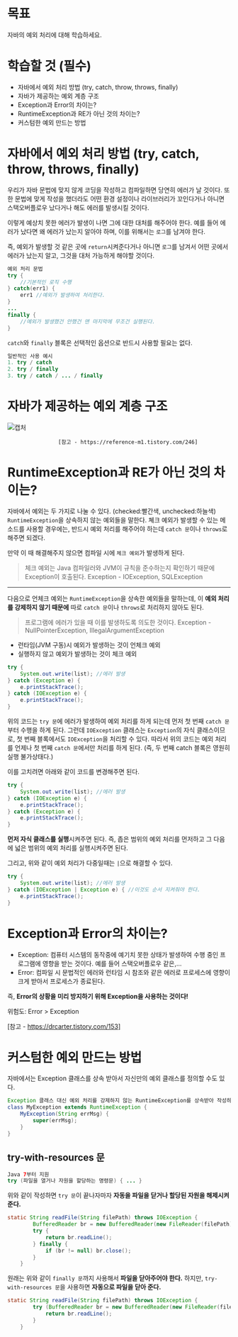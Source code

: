 # 목표
자바의 예외 처리에 대해 학습하세요.

# 학습할 것 (필수)

- 자바에서 예외 처리 방법 (try, catch, throw, throws, finally)
- 자바가 제공하는 예외 계층 구조
- Exception과 Error의 차이는?
- RuntimeException과 RE가 아닌 것의 차이는?
- 커스텀한 예외 만드는 방법

# 자바에서 예외 처리 방법 (try, catch, throw, throws, finally)
우리가 자바 문법에 맞지 않게 코딩을 작성하고 컴파일하면 당연히 에러가 날 것이다.
또한 문법에 맞게 작성을 했더라도 어떤 환경 설정이나 라이브러리가 꼬인다거나 아니면 스택오버플로우 났다거나 해도 에러를 발생시킬 것이다.

이렇게 예상치 못한 에러가 발생이 나면 그에 대한 대처를 해주어야 한다.
예를 들어 에러가 났다면 왜 에러가 났는지 알아야 하며, 이를 위해서는 `로그`를 남겨야 한다.

즉, 예외가 발생할 것 같은 곳에 `return`시켜준다거나 아니면 `로그`를 남겨서 어떤 곳에서 에러가 났는지 알고, 그것을 대처 가능하게 해야할 것이다.

```java
예외 처리 문법
try {
	//기본적인 로직 수행
} catch(err1) {
	err1 //예외가 발생하여 처리한다.
}
...
finally {
	//예외가 발생했건 안했건 맨 마지막에 무조건 실행된다.
}
```

`catch`와 `finally` 블록은 선택적인 옵션으로 반드시 사용할 필요는 없다.

```java
일반적인 사용 예시
1. try / catch
2. try / finally
3. try / catch / ... / finally
```

# 자바가 제공하는 예외 계층 구조

![캡처](https://user-images.githubusercontent.com/55525868/108193886-4b0b6c80-7159-11eb-80f1-249332b87b82.PNG)

					[참고 - https://reference-m1.tistory.com/246]

# RuntimeException과 RE가 아닌 것의 차이는?

자바에서 예외는 두 가지로 나눌 수 있다. (checked:빨간색, unchecked:하늘색)
`RuntimeException`을 상속하지 않는 예외들을 말한다.
쳬크 예외가 발생할 수 있는 메소드를 사용할 경우에는, 반드시 예외 처리를 해주어야 하는데 `catch 문`이나 `throws`로 해주면 되겠다.

만약 이 때 해결해주지 않으면 컴파일 시에 `체크 예외`가 발생하게 된다.

> 체크 예외는 Java 컴파일러와 JVM이 규칙을 준수하는지 확인하기 때문에 Exception이 호출된다.
> Exception - IOException, SQLException

---

다음으로 언체크 예외는 `RuntimeException`을 상속한 예외들을 말하는데, 이 **예외 처리를 강제하지 않기 때문에** 따로 `catch 문`이나 `throws`로 처리하지 않아도 된다.

> 프로그램에 에러가 있을 때 이를 발생하도록 의도한 것이다.
> Exception - NullPointerException, IllegalArgumentException

- 런타임(JVM 구동)시 예외가 발생하는 것이 언체크 예외
- 실행하지 않고 예외가 발생하는 것이 체크 예외

```java
try {
	System.out.write(list); //에러 발생
} catch (Exception e) {
	e.printStackTrace();
} catch (IOException e) {
	e.printStackTrace();
}
```

위의 코드는 `try 문`에 에러가 발생하여 예외 처리를 하게 되는데 먼저 첫 번째 `catch 문`부터 수행을 하게 된다. 그런데 `IOException` 클래스는 `Exception`의 자식 클래스이므로, 첫 번째 블록에서도 `IOException`을 처리할 수 있다.
따라서 위의 코드는 예외 처리를 언제나 첫 번째 `catch 문`에서만 처리를 하게 된다.
(즉, 두 번째 catch 블록은 영원히 실행 불가상태다.)

이를 고치려면 아래와 같이 코드를 변경해주면 된다.

```java
try {
	System.out.write(list); //에러 발생
} catch (IOException e) {
	e.printStackTrace();
} catch (Exception e) {
	e.printStackTrace();
}
```

**먼저 자식 클래스를 실행**시켜주면 된다.
즉, 좁은 범위의 예외 처리를 먼저하고 그 다음에 넓은 범위의 예외 처리를 실행시켜주면 된다.

그리고, 위와 같이 예외 처리가 다중일때는 `|`으로 해결할 수 있다.

```java
try {
	System.out.write(list); //에러 발생
} catch (IOException | Exception e) { //이것도 순서 지켜줘야 한다.
	e.printStackTrace();
}
```

# Exception과 Error의 차이는?

- Exception: 컴퓨터 시스템의 동작중에 예기치 못한 상태가 발생하여 수행 중인 프로그램에 영향을 받는 것이다. 예를 들어 스택오버플로우 같은,...
- Error: 컴파일 시 문법적인 에러와 런타임 시 참조와 같은 에러로 프로세스에 영향이 크게 받아서 프로세스가 종료된다.

즉, **Error의 상황을 미리 방지하기 위해 Exception을 사용하는 것이다!**

위험도: Error > Exception

[참고 - https://drcarter.tistory.com/153]

# 커스텀한 예외 만드는 방법
자바에서는 Exception 클래스를 상속 받아서 자신만의 예외 클래스를 정의할 수도 있다.

```java
Exception 클래스 대신 예외 처리를 강제하지 않는 RuntimeException를 상속받아 작성하는 경우가 대부분.
class MyException extends RuntimeException {
	MyException(String errMsg) {
		super(errMsg);
	}
}
```

## try-with-resources 문

```java
Java 7부터 지원
try (파일을 열거나 자원을 할당하는 명령문) { ... }
```

위와 같이 작성하면 `try 문`이 끝나자마자 **자동을 파일을 닫거나 할당된 자원을 해제시켜준다.**

```java
static String readFile(String filePath) throws IOException {
        BufferedReader br = new BufferedReader(new FileReader(filePath));
        try {
            return br.readLine();
        } finally {
            if (br != null) br.close();
        }
    }
```

원래는 위와 같이 `finally 문`까지 사용해서 **파일을 닫아주어야 한다.**
하지만, `try-with-resources 문`을 사용하면 **자동으로 파일을 닫아 준다.**

```java
static String readFile(String filePath) throws IOException {
        try (BufferedReader br = new BufferedReader(new FileReader(filePath))) {
            return br.readLine();
        }
    }
```
